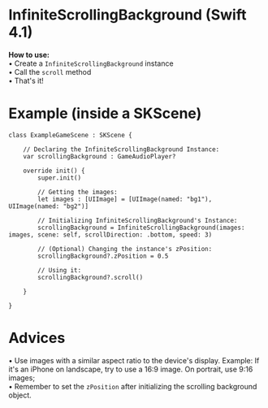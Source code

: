 # InfiniteScrollingBackground (Swift 4.1)
**How to use:** <br />
• Create a `InfiniteScrollingBackground` instance <br />
• Call the `scroll` method <br />
• That's it! <br />

# Example (inside a SKScene)
```
class ExampleGameScene : SKScene {
    
    // Declaring the InfiniteScrollingBackground Instance:
    var scrollingBackground : GameAudioPlayer?
    
    override init() {
        super.init()
        
        // Getting the images:
        let images : [UIImage] = [UIImage(named: "bg1"), UIImage(named: "bg2")]
        
        // Initializing InfiniteScrollingBackground's Instance:
        scrollingBackground = InfiniteScrollingBackground(images: images, scene: self, scrollDirection: .bottom, speed: 3)
        
        // (Optional) Changing the instance's zPosition:
        scrollingBackground?.zPosition = 0.5
        
        // Using it:
        scrollingBackground?.scroll()
       
    }
    
}
```

# Advices
• Use images with a similar aspect ratio to the device's display. Example: If it's an iPhone on landscape, try to use a 16:9 image. On portrait, use 9:16 images; <br />
• Remember to set the `zPosition` after initializing the scrolling background object.
